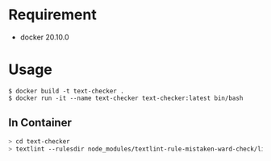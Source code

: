 # Requirement

* docker 20.10.0

# Usage

```bach
$ docker build -t text-checker .
$ docker run -it --name text-checker text-checker:latest bin/bash
```

## In Container

```bash
> cd text-checker
> textlint --rulesdir node_modules/textlint-rule-mistaken-ward-check/lib/ xxx.txt -f pretty-error
```
